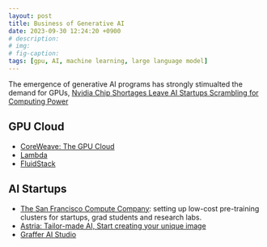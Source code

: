 ```yaml
---
layout: post
title: Business of Generative AI 
date: 2023-09-30 12:24:20 +0900
# description: 
# img: 
# fig-caption: 
tags: [gpu, AI, machine learning, large language model]
---
```


The emergence of generative AI programs has strongly stimualted the demand for GPUs, [Nvidia Chip Shortages Leave AI Startups Scrambling for Computing Power](https://www.wired.com/story/nvidia-chip-shortages-leave-ai-startups-scrambling-for-computing-power/)

## GPU Cloud 
- [CoreWeave: The GPU Cloud](https://www.coreweave.com)
- [Lambda](https://lambdalabs.com)
- [FluidStack](https://www.fluidstack.io/)

## AI Startups
- [The San Francisco Compute Company](https://sfcompute.com/): setting up low-cost pre-training clusters for startups, grad students and research labs.
- [Astria: Tailor-made AI, Start creating your unique image](https://www.astria.ai)
- [Graffer AI Studio](https://graffer-aistudio.jp)
